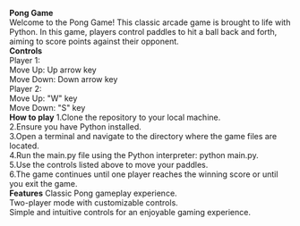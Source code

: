 **Pong Game**<br>
Welcome to the Pong Game! This classic arcade game is brought to life with Python. In this game, players control paddles to hit a ball back and forth, aiming to score points against their opponent.
<br>
<b>Controls</b><br>
Player 1:<br>
Move Up: Up arrow key<br>
Move Down: Down arrow key<br>
Player 2:<br>
Move Up: "W" key<br>
Move Down: "S" key<br>
<b>How to play</b>
1.Clone the repository to your local machine.<br>
2.Ensure you have Python installed.<br>
3.Open a terminal and navigate to the directory where the game files are located.<br>
4.Run the main.py file using the Python interpreter: python main.py.<br>
5.Use the controls listed above to move your paddles.<br>
6.The game continues until one player reaches the winning score or until you exit the game.<br>
<b>Features</b>
Classic Pong gameplay experience.<br>
Two-player mode with customizable controls.<br>
Simple and intuitive controls for an enjoyable gaming experience.<br>
